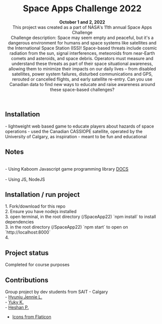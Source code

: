 <h1 align="center">Space Apps Challenge 2022</h1>
<p align="center"><strong>October 1 and 2, 2022</strong>
<br>This project was created as a part of NASA's 11th annual Space Apps Challenge 
<br>Challenge description: Space may seem empty and peaceful, but it's a dangerous environment for humans and space systems like satellites and the International Space Station (ISS)! Space-based threats include cosmic radiation from the sun, signal interferences, meteoroids from near-Earth comets and asteroids, and space debris. Operators must measure and understand these threats as part of their space situational awareness, allowing them to minimize their impacts on our daily lives – from disabled satellites, power system failures, disturbed communications and GPS, rerouted or cancelled flights, and early satellite re-entry. Can you use Canadian data to find new ways to educate and raise awareness around these space-based challenges?</p>
<br/>

<h2>Installation</h2>
- lightweight web based game to educate players about hazards of space operations
- used the Canadian CASSIOPE satellite, operated by the University of Calgary, as inspiration
- meant to be fun and educational

<h2>Notes</h2>
<br>- Using Kaboom Javascript game programming library <a href="https://kaboomjs.com/" target="_blank"> DOCS </a><br>
<br>- Using JS, NodeJS

<h2>Installation / run project</h2>
1. Fork/download for this repo<br>
2. Ensure you have nodejs installed <br>
3. open terminal, in the root directory (/SpaceApp22)  `npm install` to install dependencies<br>
3. in the root directory (/SpaceApp22)  `npm start` to open on `http://localhost:8000` <br>
4. <br>

<h2>Project status</h2>
Completed for course purposes

<h2>Contributions</h2>
Group project by dev students from SAIT - Calgary<br>
- <a href="https://github.com/JenHLee" target="_blank">Hyunju Jennie L. </a><br>
- <a href="https://github.com/yugykim" target="_blank">Yuky K.</a><br>
- <a href="https://github.com/HeshanPunch" target="_blank">Heshan P. </a><br>

- <a href="https://www.flaticon.com//" target="_blank"> Icons from Flaticon </a><br>
